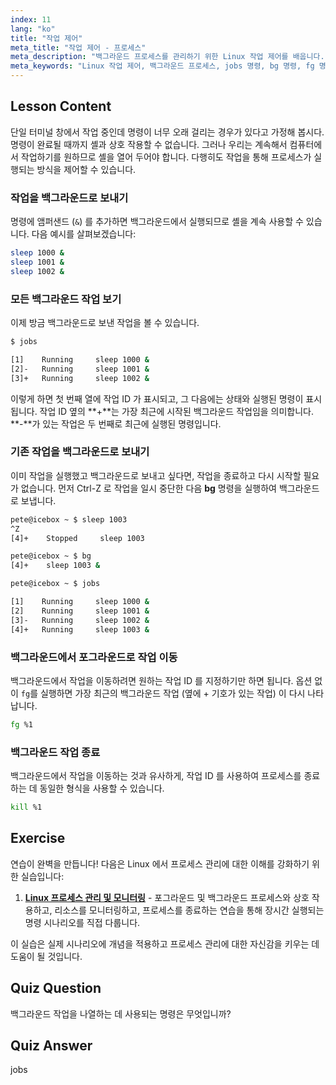 ```yaml
---
index: 11
lang: "ko"
title: "작업 제어"
meta_title: "작업 제어 - 프로세스"
meta_description: "백그라운드 프로세스를 관리하기 위한 Linux 작업 제어를 배웁니다. 효율적인 셸 사용을 위해 'jobs', 'bg', 'fg', 'kill' 명령을 이해합니다. Linux 여정을 시작하세요!"
meta_keywords: "Linux 작업 제어, 백그라운드 프로세스, jobs 명령, bg 명령, fg 명령, kill 명령, Linux 튜토리얼, 초보자 Linux"
---
```


## Lesson Content

단일 터미널 창에서 작업 중인데 명령이 너무 오래 걸리는 경우가 있다고 가정해 봅시다. 명령이 완료될 때까지 셸과 상호 작용할 수 없습니다. 그러나 우리는 계속해서 컴퓨터에서 작업하기를 원하므로 셸을 열어 두어야 합니다. 다행히도 작업을 통해 프로세스가 실행되는 방식을 제어할 수 있습니다.

### 작업을 백그라운드로 보내기

명령에 앰퍼샌드 (`&`) 를 추가하면 백그라운드에서 실행되므로 셸을 계속 사용할 수 있습니다. 다음 예시를 살펴보겠습니다:

```bash
sleep 1000 &
sleep 1001 &
sleep 1002 &
```

### 모든 백그라운드 작업 보기

이제 방금 백그라운드로 보낸 작업을 볼 수 있습니다.

```bash
$ jobs

[1]    Running     sleep 1000 &
[2]-   Running     sleep 1001 &
[3]+   Running     sleep 1002 &
```

이렇게 하면 첫 번째 열에 작업 ID 가 표시되고, 그 다음에는 상태와 실행된 명령이 표시됩니다. 작업 ID 옆의 **+**는 가장 최근에 시작된 백그라운드 작업임을 의미합니다. **-**가 있는 작업은 두 번째로 최근에 실행된 명령입니다.

### 기존 작업을 백그라운드로 보내기

이미 작업을 실행했고 백그라운드로 보내고 싶다면, 작업을 종료하고 다시 시작할 필요가 없습니다. 먼저 Ctrl-Z 로 작업을 일시 중단한 다음 **bg** 명령을 실행하여 백그라운드로 보냅니다.

```bash
pete@icebox ~ $ sleep 1003
^Z
[4]+    Stopped     sleep 1003

pete@icebox ~ $ bg
[4]+    sleep 1003 &

pete@icebox ~ $ jobs

[1]    Running     sleep 1000 &
[2]    Running     sleep 1001 &
[3]-   Running     sleep 1002 &
[4]+   Running     sleep 1003 &
```

### 백그라운드에서 포그라운드로 작업 이동

백그라운드에서 작업을 이동하려면 원하는 작업 ID 를 지정하기만 하면 됩니다. 옵션 없이 `fg`를 실행하면 가장 최근의 백그라운드 작업 (옆에 + 기호가 있는 작업) 이 다시 나타납니다.

```bash
fg %1
```

### 백그라운드 작업 종료

백그라운드에서 작업을 이동하는 것과 유사하게, 작업 ID 를 사용하여 프로세스를 종료하는 데 동일한 형식을 사용할 수 있습니다.

```bash
kill %1
```

## Exercise

연습이 완벽을 만듭니다! 다음은 Linux 에서 프로세스 관리에 대한 이해를 강화하기 위한 실습입니다:

1. **[Linux 프로세스 관리 및 모니터링](https://labex.io/ko/labs/comptia-manage-and-monitor-linux-processes-590864)** - 포그라운드 및 백그라운드 프로세스와 상호 작용하고, 리소스를 모니터링하고, 프로세스를 종료하는 연습을 통해 장시간 실행되는 명령 시나리오를 직접 다룹니다.

이 실습은 실제 시나리오에 개념을 적용하고 프로세스 관리에 대한 자신감을 키우는 데 도움이 될 것입니다.

## Quiz Question

백그라운드 작업을 나열하는 데 사용되는 명령은 무엇입니까?

## Quiz Answer

jobs
